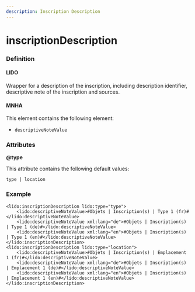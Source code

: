 ```yaml
---
description: Inscription Description
---
```


# inscriptionDescription

### Definition

#### LIDO

Wrapper for a description of the inscription, including description identifier, descriptive note of the inscription and sources.

#### MNHA

This element contains the following element:

* `descriptiveNoteValue`

### Attributes

**@type**

This attribute contains the following default values:

`type | location`

### Example

```markup
<lido:inscriptionDescription lido:type="type">
    <lido:descriptiveNoteValue>#Objets | Inscription(s) | Type 1 (fr)#</lido:descriptiveNoteValue>
    <lido:descriptiveNoteValue xml:lang="de">#Objets | Inscription(s) | Type 1 (de)#</lido:descriptiveNoteValue>
    <lido:descriptiveNoteValue xml:lang="en">#Objets | Inscription(s) | Type 1 (en)#</lido:descriptiveNoteValue>
</lido:inscriptionDescription>
<lido:inscriptionDescription lido:type="location">
    <lido:descriptiveNoteValue>#Objets | Inscription(s) | Emplacement 1 (fr)#</lido:descriptiveNoteValue>
    <lido:descriptiveNoteValue xml:lang="de">#Objets | Inscription(s) | Emplacement 1 (de)#</lido:descriptiveNoteValue>
    <lido:descriptiveNoteValue xml:lang="en">#Objets | Inscription(s) | Emplacement 1 (en)#</lido:descriptiveNoteValue>
</lido:inscriptionDescription>
```

